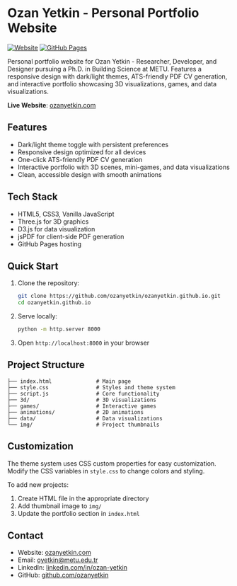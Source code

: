 # Ozan Yetkin - Personal Portfolio Website

[![Website](https://img.shields.io/website?down_color=red&down_message=offline&up_color=green&up_message=online&url=https%3A%2F%2Fozanyetkin.com)](https://ozanyetkin.com)
[![GitHub Pages](https://img.shields.io/badge/Hosted%20on-GitHub%20Pages-blue)](https://pages.github.com/)

Personal portfolio website for Ozan Yetkin - Researcher, Developer, and Designer pursuing a Ph.D. in Building Science at METU. Features a responsive design with dark/light themes, ATS-friendly PDF CV generation, and interactive portfolio showcasing 3D visualizations, games, and data visualizations.

**Live Website**: [ozanyetkin.com](https://ozanyetkin.com)

## Features

- Dark/light theme toggle with persistent preferences
- Responsive design optimized for all devices
- One-click ATS-friendly PDF CV generation
- Interactive portfolio with 3D scenes, mini-games, and data visualizations
- Clean, accessible design with smooth animations

## Tech Stack

- HTML5, CSS3, Vanilla JavaScript
- Three.js for 3D graphics
- D3.js for data visualization
- jsPDF for client-side PDF generation
- GitHub Pages hosting

## Quick Start

1. Clone the repository:

   ```bash
   git clone https://github.com/ozanyetkin/ozanyetkin.github.io.git
   cd ozanyetkin.github.io
   ```

2. Serve locally:

   ```bash
   python -m http.server 8000
   ```

3. Open `http://localhost:8000` in your browser

## Project Structure

```plaintext
├── index.html              # Main page
├── style.css               # Styles and theme system
├── script.js               # Core functionality
├── 3d/                     # 3D visualizations
├── games/                  # Interactive games
├── animations/             # 2D animations
├── data/                   # Data visualizations
└── img/                    # Project thumbnails
```

## Customization

The theme system uses CSS custom properties for easy customization. Modify the CSS variables in `style.css` to change colors and styling.

To add new projects:

1. Create HTML file in the appropriate directory
2. Add thumbnail image to `img/`
3. Update the portfolio section in `index.html`

## Contact

- Website: [ozanyetkin.com](https://ozanyetkin.com)
- Email: [oyetkin@metu.edu.tr](mailto:oyetkin@metu.edu.tr)
- LinkedIn: [linkedin.com/in/ozan-yetkin](https://linkedin.com/in/ozan-yetkin/)
- GitHub: [github.com/ozanyetkin](https://github.com/ozanyetkin/)
